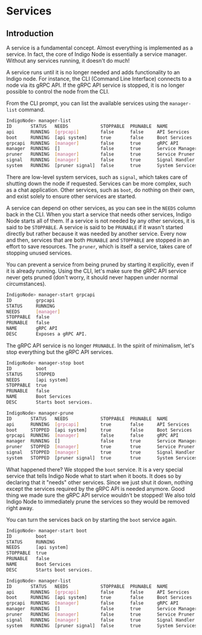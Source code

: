 # Services

## Introduction

A service is a fundamental concept. Almost everything is implemented as a
service. In fact, the core of Indigo Node is essentially a service manager.
Without any services running, it doesn't do much!

A service runs until it is no longer needed and adds functionality to an Indigo
node. For instance, the CLI (Command Line Interface) connects to a node via its
gRPC API. If the gRPC API service is stopped, it is no longer possible to
control the node from the CLI.

From the CLI prompt, you can list the available services using the
`manager-list` command.

```bash
IndigoNode> manager-list
ID       STATUS   NEEDS            STOPPABLE  PRUNABLE  NAME             DESC
api      RUNNING  [grpcapi]        false      false     API Services     Starts API services.
boot     RUNNING  [api system]     true       false     Boot Services    Starts boot services.
grpcapi  RUNNING  [manager]        false      true      gRPC API         Exposes a gRPC API.
manager  RUNNING  []               false      true      Service Manager  Manages services.
pruner   RUNNING  [manager]        false      true      Service Pruner   Prunes unused services.
signal   RUNNING  [manager]        false      true      Signal Handler   Handles exit signals.
system   RUNNING  [pruner signal]  false      true      System Services  Starts system services.
```

There are low-level system services, such as `signal`, which takes care of
shutting down the node if requested. Services can be more complex, such as
a chat application. Other services, such as `boot`, do nothing on their own,
and exist solely to ensure other services are started.

A service can depend on other services, as you can see in the `NEEDS` column
back in the CLI. When you start a service that needs other services, Indigo Node
starts all of them. If a service is not needed by any other services, it is
said to be `STOPPABLE`. A service is said to be `PRUNABLE` if it wasn't
started directly but rather because it was needed by another service. Every
now and then, services that are both `PRUNABLE` and `STOPPABLE` are stopped
in an effort to save resources. The `pruner`, which is itself a service,
takes care of stopping unused services.

You can prevent a service from being pruned by starting it explicitly, even
if it is already running. Using the CLI, let's make sure the gRPC API service
never gets pruned (don't worry, it should never happen under normal
circumstances).

```bash
IndigoNode> manager-start grpcapi
ID         grpcapi
STATUS     RUNNING
NEEDS      [manager]
STOPPABLE  false
PRUNABLE   false
NAME       gRPC API
DESC       Exposes a gRPC API.
```

The gRPC API service is no longer `PRUNABLE`. In the spirit of minimalism,
let's stop everything but the gRPC API services.

```bash
IndigoNode> manager-stop boot
ID         boot
STATUS     STOPPED
NEEDS      [api system]
STOPPABLE  true
PRUNABLE   false
NAME       Boot Services
DESC       Starts boot services.

IndigoNode> manager-prune
ID       STATUS   NEEDS            STOPPABLE  PRUNABLE  NAME             DESC
api      RUNNING  [grpcapi]        true       false     API Services     Starts API services.
boot     STOPPED  [api system]     true       false     Boot Services    Starts boot services.
grpcapi  RUNNING  [manager]        false      false     gRPC API         Exposes a gRPC API.
manager  RUNNING  []               false      true      Service Manager  Manages services.
pruner   STOPPED  [manager]        true       true      Service Pruner   Prunes unused services.
signal   STOPPED  [manager]        true       true      Signal Handler   Handles exit signals.
system   STOPPED  [pruner signal]  true       true      System Services  Starts system services.
```

What happened there? We stopped the `boot` service. It is a very special
service that tells Indigo Node what to start when it boots. It does so by declaring
that it "needs" other services. Since we just shut it down, nothing except the
services required by the gRPC API is needed anymore. Good thing we made sure
the gRPC API service wouldn't be stopped! We also told Indigo Node to immediately
prune the services so they would be removed right away.

You can turn the services back on by starting the `boot` service again.

```bash
IndigoNode> manager-start boot
ID         boot
STATUS     RUNNING
NEEDS      [api system]
STOPPABLE  true
PRUNABLE   false
NAME       Boot Services
DESC       Starts boot services.

IndigoNode> manager-list
ID       STATUS   NEEDS            STOPPABLE  PRUNABLE  NAME             DESC
api      RUNNING  [grpcapi]        false      false     API Services     Starts API services.
boot     RUNNING  [api system]     true       false     Boot Services    Starts boot services.
grpcapi  RUNNING  [manager]        false      false     gRPC API         Exposes a gRPC API.
manager  RUNNING  []               false      true      Service Manager  Manages services.
pruner   RUNNING  [manager]        false      true      Service Pruner   Prunes unused services.
signal   RUNNING  [manager]        false      true      Signal Handler   Handles exit signals.
system   RUNNING  [pruner signal]  false      true      System Services  Starts system services.
```
